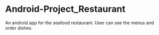 # Android-Project_Restaurant
An android app for the seafood restaurant. User can see the menus and order dishes.
